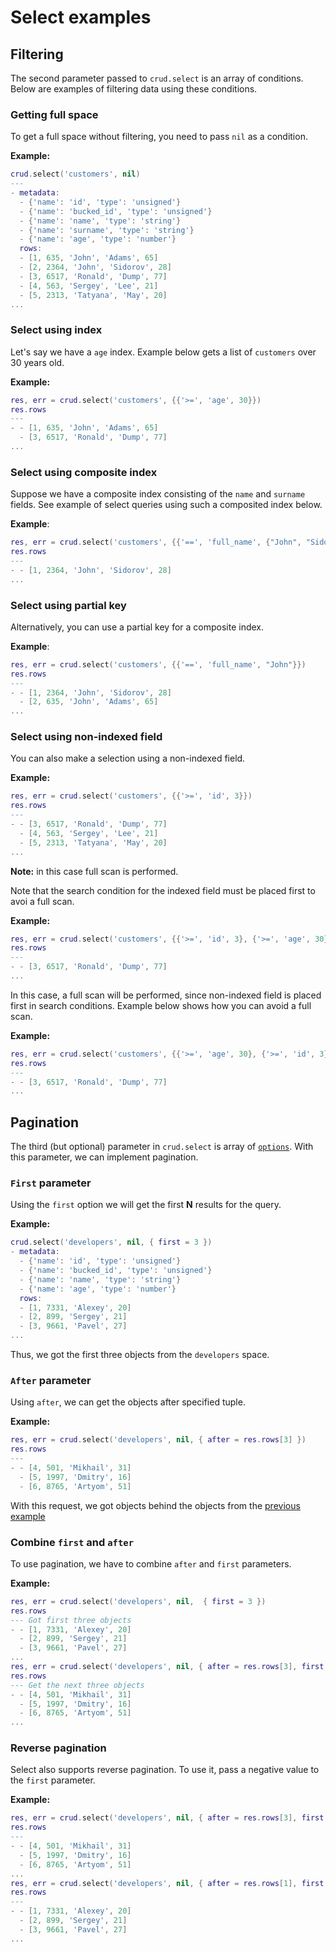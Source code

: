 # Select examples

## Filtering

The second parameter passed to ``crud.select`` is an array of conditions. Below are examples of filtering data using these conditions. 

### Getting full space

To get a full space without filtering, you need to pass ``nil`` as a condition.

**Example:**

```lua
crud.select('customers', nil)
---
- metadata:
  - {'name': 'id', 'type': 'unsigned'}
  - {'name': 'bucked_id', 'type': 'unsigned'}
  - {'name': 'name', 'type': 'string'}
  - {'name': 'surname', 'type': 'string'}
  - {'name': 'age', 'type': 'number'}
  rows:
  - [1, 635, 'John', 'Adams', 65]
  - [2, 2364, 'John', 'Sidorov', 28]
  - [3, 6517, 'Ronald', 'Dump', 77]
  - [4, 563, 'Sergey', 'Lee', 21]
  - [5, 2313, 'Tatyana', 'May', 20]
...
```

### Select using index

Let's say we have a ``age`` index. Example below gets a list of ``customers`` over 30 years old.

**Example:**

```lua
res, err = crud.select('customers', {{'>=', 'age', 30}})
res.rows
---
- - [1, 635, 'John', 'Adams', 65]
  - [3, 6517, 'Ronald', 'Dump', 77]
...
```

### Select using composite index

Suppose we have a composite index consisting of the ``name`` and ``surname`` fields. See example of select queries using such a composited index below.

**Example**:

```lua
res, err = crud.select('customers', {{'==', 'full_name', {"John", "Sidorov"}}})
res.rows
---
- - [1, 2364, 'John', 'Sidorov', 28]
...
```

### Select using partial key 

Alternatively, you can use a partial key for a composite index.

**Example**:

```lua
res, err = crud.select('customers', {{'==', 'full_name', "John"}})
res.rows
---
- - [1, 2364, 'John', 'Sidorov', 28]
  - [2, 635, 'John', 'Adams', 65]
...
```

### Select using non-indexed field

You can also make a selection using a non-indexed field.

**Example:**

```lua
res, err = crud.select('customers', {{'>=', 'id', 3}})
res.rows
---
- - [3, 6517, 'Ronald', 'Dump', 77]
  - [4, 563, 'Sergey', 'Lee', 21]
  - [5, 2313, 'Tatyana', 'May', 20]
...
```

**Note:** in this case full scan is performed.

Note that the search condition for the indexed field must be placed first to avoi a full scan.

**Example:**

```lua
res, err = crud.select('customers', {{'>=', 'id', 3}, {'>=', 'age', 30}})
res.rows
---
- - [3, 6517, 'Ronald', 'Dump', 77]
...
```

In this case, a full scan will be performed, since non-indexed field is placed first in search conditions. Example below shows how you can avoid a full scan.

**Example:**

```lua
res, err = crud.select('customers', {{'>=', 'age', 30}, {'>=', 'id', 3}})
res.rows
---
- - [3, 6517, 'Ronald', 'Dump', 77]
...
```

## Pagination

The third (but optional) parameter in ``crud.select`` is array of [``options``](https://github.com/tarantool/crud#select). With this parameter, we can implement pagination. 

### ``First`` parameter

Using the ``first`` option we will get the first **N** results for the query.

**Example:**

```lua
crud.select('developers', nil, { first = 3 })
- metadata:
  - {'name': 'id', 'type': 'unsigned'}
  - {'name': 'bucked_id', 'type': 'unsigned'}
  - {'name': 'name', 'type': 'string'}
  - {'name': 'age', 'type': 'number'}
  rows:
  - [1, 7331, 'Alexey', 20]
  - [2, 899, 'Sergey', 21]
  - [3, 9661, 'Pavel', 27]
...
```

Thus, we got the first three objects from the ``developers`` space.

### ``After`` parameter

Using ``after``, we can get the objects after specified tuple.

**Example:**

```lua
res, err = crud.select('developers', nil, { after = res.rows[3] })
res.rows
---
- - [4, 501, 'Mikhail', 31]
  - [5, 1997, 'Dmitry', 16]
  - [6, 8765, 'Artyom', 51]
```

With this request, we got objects behind the objects from the [previous example](https://github.com/tarantool/crud/doc/select#first-parameter)

### Combine ``first`` and ``after`` 

To use pagination, we have to combine ``after`` and ``first`` parameters. 

**Example:**

```lua
res, err = crud.select('developers', nil,  { first = 3 })
res.rows
--- Got first three objects
- - [1, 7331, 'Alexey', 20]
  - [2, 899, 'Sergey', 21]
  - [3, 9661, 'Pavel', 27]
...
res, err = crud.select('developers', nil, { after = res.rows[3], first = 3 })
res.rows
--- Get the next three objects
- - [4, 501, 'Mikhail', 31]
  - [5, 1997, 'Dmitry', 16]
  - [6, 8765, 'Artyom', 51]
...
```

### Reverse pagination

Select also supports reverse pagination. To use it, pass a negative value to the ``first`` parameter.

**Example:**

```lua
res, err = crud.select('developers', nil, { after = res.rows[3], first = 3 })
res.rows
---
- - [4, 501, 'Mikhail', 31]
  - [5, 1997, 'Dmitry', 16]
  - [6, 8765, 'Artyom', 51]
...
res, err = crud.select('developers', nil, { after = res.rows[1], first = -3 })
res.rows
---
- - [1, 7331, 'Alexey', 20]
  - [2, 899, 'Sergey', 21]
  - [3, 9661, 'Pavel', 27]
...
```
